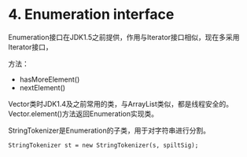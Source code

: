 # 4. Enumeration interface

Enumeration接口在JDK1.5之前提供，作用与Iterator接口相似，现在多采用Iterator接口，

方法：

* hasMoreElement\(\)
* nextElement\(\)

Vector类时JDK1.4及之前常用的类，与ArrayList类似，都是线程安全的。Vector.element\(\)方法返回Enumeration实现类。

StringTokenizer是Enumeration的子类，用于对字符串进行分割。

`StringTokenizer st = new StringTokenizer(s, spiltSig);`

